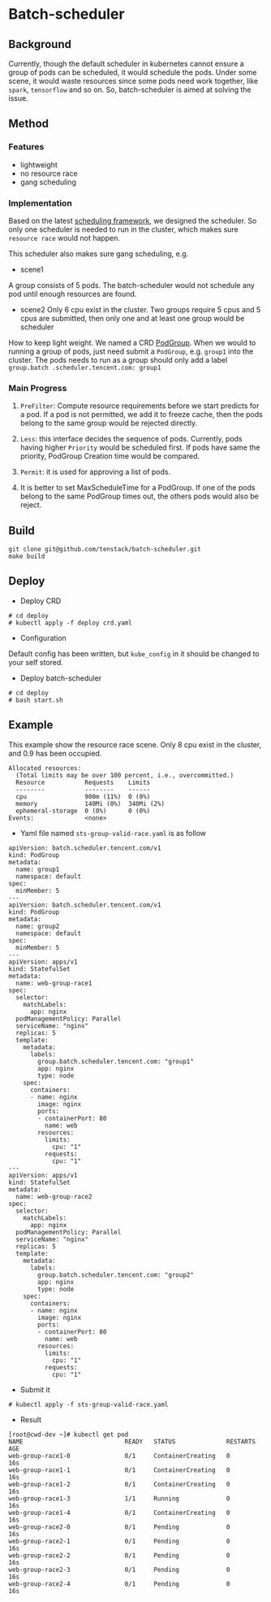 # Batch-scheduler 

## Background

Currently, though the default scheduler in kubernetes cannot ensure a group of pods can be scheduled, it would
 schedule the pods. Under some scene, it would waste resources since some pods need work together, like `spark`,
 `tensorflow` and so on. So, batch-scheduler is aimed at solving the issue.

## Method

### Features

- lightweight
- no resource race
- gang scheduling

### Implementation

Based on the latest [scheduling framework](https://kubernetes.io/docs/concepts/scheduling-eviction/scheduling-framework), we designed the scheduler. So only one scheduler is needed to run  in the
 cluster, which makes sure `resource race` would not happen. 
 
 This scheduler also makes sure gang scheduling, e.g.
 - scene1

A group consists of 5 pods. The batch-scheduler would not schedule any pod until enough resources are found.

 - scene2
Only 6 cpu exist in the cluster. Two groups require 5 cpus and 5 cpus are submitted, then only one and at least one
 group would be scheduler

How to keep light weight. We named a CRD [PodGroup](./pkg/apis/podgroup/v1/types.go). When we would to running a group
 of pods, just need submit a
 `PodGroup`, e.g. `group1` into the cluster. The pods needs to run as a group should only add a label `group.batch
 .scheduler.tencent.com: group1` 

### Main Progress

1. `PreFilter`: Compute resource requirements before we start predicts for a pod. If a pod is not permitted, we add it
 to freeze cache, then the pods belong to the same group would be rejected directly.
 
2. `Less`: this interface decides the sequence of pods. Currently, pods having higher `Priority` would be scheduled
 first. If pods have same the priority, PodGroup Creation time would be compared.

3. `Permit`: it is used for approving a list of pods. 

4. It is better to set MaxScheduleTime for a PodGroup. If one of the pods belong to the same PodGroup times out, the
 others pods would also be reject.

## Build

```
git clone git@github.com/tenstack/batch-scheduler.git
make build
```

## Deploy

- Deploy CRD

```
# cd deploy
# kubectl apply -f deploy crd.yaml
```
- Configuration

Default config has been written, but `kube_config` in it should be changed to your self stored.

- Deploy batch-scheduler

```$xslt
# cd deploy
# bash start.sh
```

## Example

This example show the resource race scene. Only 8 cpu exist in the cluster, and 0.9 has been occupied.

```$xslt
Allocated resources:
  (Total limits may be over 100 percent, i.e., overcommitted.)
  Resource           Requests    Limits
  --------           --------    ------
  cpu                900m (11%)  0 (0%)
  memory             140Mi (0%)  340Mi (2%)
  ephemeral-storage  0 (0%)      0 (0%)
Events:              <none>
```

- Yaml file named `sts-group-valid-race.yaml` is as follow
```$xslt
apiVersion: batch.scheduler.tencent.com/v1
kind: PodGroup
metadata:
  name: group1
  namespace: default
spec:
  minMember: 5
---
apiVersion: batch.scheduler.tencent.com/v1
kind: PodGroup
metadata:
  name: group2
  namespace: default
spec:
  minMember: 5
---
apiVersion: apps/v1
kind: StatefulSet
metadata:
  name: web-group-race1
spec:
  selector:
    matchLabels:
      app: nginx
  podManagementPolicy: Parallel
  serviceName: "nginx"
  replicas: 5
  template:
    metadata:
      labels:
        group.batch.scheduler.tencent.com: "group1"
        app: nginx
        type: node
    spec:
      containers:
      - name: nginx
        image: nginx
        ports:
        - containerPort: 80
          name: web
        resources:
          limits:
            cpu: "1"
          requests:
            cpu: "1"
---
apiVersion: apps/v1
kind: StatefulSet
metadata:
  name: web-group-race2
spec:
  selector:
    matchLabels:
      app: nginx
  podManagementPolicy: Parallel
  serviceName: "nginx"
  replicas: 5
  template:
    metadata:
      labels:
        group.batch.scheduler.tencent.com: "group2"
        app: nginx
        type: node
    spec:
      containers:
      - name: nginx
        image: nginx
        ports:
        - containerPort: 80
          name: web
        resources:
          limits:
            cpu: "1"
          requests:
            cpu: "1"
```

- Submit it

```$xslt
# kubectl apply -f sts-group-valid-race.yaml
```
- Result
```$xslt
[root@cwd-dev ~]# kubectl get pod
NAME                            READY   STATUS              RESTARTS   AGE
web-group-race1-0               0/1     ContainerCreating   0          16s
web-group-race1-1               0/1     ContainerCreating   0          16s
web-group-race1-2               0/1     ContainerCreating   0          16s
web-group-race1-3               1/1     Running             0          16s
web-group-race1-4               0/1     ContainerCreating   0          16s
web-group-race2-0               0/1     Pending             0          16s
web-group-race2-1               0/1     Pending             0          16s
web-group-race2-2               0/1     Pending             0          16s
web-group-race2-3               0/1     Pending             0          16s
web-group-race2-4               0/1     Pending             0          16s
```